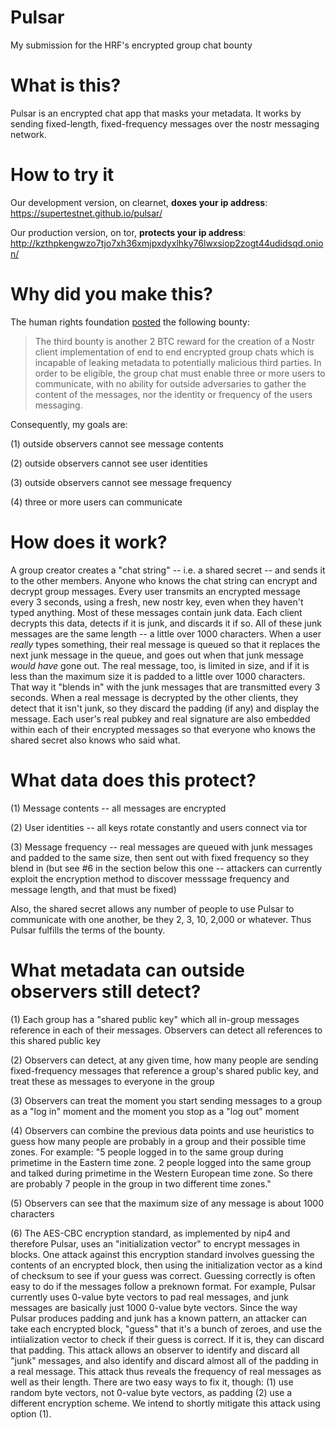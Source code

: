 # Pulsar
My submission for the HRF's encrypted group chat bounty

# What is this?
Pulsar is an encrypted chat app that masks your metadata. It works by sending fixed-length, fixed-frequency messages over the nostr messaging network.

# How to try it

Our development version, on clearnet, **doxes your ip address**: https://supertestnet.github.io/pulsar/

Our production version, on tor, **protects your ip address**: http://kzthpkengwzo7tjo7xh36xmjpxdyxlhky76lwxsiop2zogt44udidsqd.onion/

# Why did you make this?
The human rights foundation [posted](https://bitcoinmagazine.com/business/human-rights-foundation-announces-20-btc-bounty-challenge-for-bitcoin-development) the following bounty:

> The third bounty is another 2 BTC reward for the creation of a Nostr client implementation of end to end encrypted group chats which is incapable of leaking metadata to potentially malicious third parties. In order to be eligible, the group chat must enable three or more users to communicate, with no ability for outside adversaries to gather the content of the messages, nor the identity or frequency of the users messaging.

Consequently, my goals are:

(1) outside observers cannot see message contents

(2) outside observers cannot see user identities

(3) outside observers cannot see message frequency

(4) three or more users can communicate

# How does it work?
A group creator creates a "chat string" -- i.e. a shared secret -- and sends it to the other members. Anyone who knows the chat string can encrypt and decrypt group messages. Every user transmits an encrypted message every 3 seconds, using a fresh, new nostr key, even when they haven't typed anything. Most of these messages contain junk data. Each client decrypts this data, detects if it is junk, and discards it if so. All of these junk messages are the same length -- a little over 1000 characters. When a user *really* types something, their real message is queued so that it replaces the next junk message in the queue, and goes out when that junk message *would have* gone out. The real message, too, is limited in size, and if it is less than the maximum size it is padded to a little over 1000 characters. That way it "blends in" with the junk messages that are transmitted every 3 seconds. When a real message is decrypted by the other clients, they detect that it isn't junk, so they discard the padding (if any) and display the message. Each user's real pubkey and real signature are also embedded within each of their encrypted messages so that everyone who knows the shared secret also knows who said what.

# What data does this protect?
(1) Message contents -- all messages are encrypted

(2) User identities -- all keys rotate constantly and users connect via tor

(3) Message frequency -- real messages are queued with junk messages and padded to the same size, then sent out with fixed frequency so they blend in (but see #6 in the section below this one -- attackers can currently exploit the encryption method to discover messsage frequency and message length, and that must be fixed)

Also, the shared secret allows any number of people to use Pulsar to communicate with one another, be they 2, 3, 10, 2,000 or whatever. Thus Pulsar fulfills the terms of the bounty.

# What metadata can outside observers still detect?
(1) Each group has a "shared public key" which all in-group messages reference in each of their messages. Observers can detect all references to this shared public key

(2) Observers can detect, at any given time, how many people are sending fixed-frequency messages that reference a group's shared public key, and treat these as messages to everyone in the group

(3) Observers can treat the moment you start sending messages to a group as a "log in" moment and the moment you stop as a "log out" moment

(4) Observers can combine the previous data points and use heuristics to guess how many people are probably in a group and their possible time zones. For example: "5 people logged in to the same group during primetime in the Eastern time zone. 2 people logged into the same group and talked during primetime in the Western European time zone. So there are probably 7 people in the group in two different time zones."

(5) Observers can see that the maximum size of any message is about 1000 characters

(6) The AES-CBC encryption standard, as implemented by nip4 and therefore Pulsar, uses an "initialization vector" to encrypt messages in blocks. One attack against this encryption standard involves guessing the contents of an encrypted block, then using the initialization vector as a kind of checksum to see if your guess was correct. Guessing correctly is often easy to do if the messages follow a preknown format. For example, Pulsar currently uses 0-value byte vectors to pad real messages, and junk messages are basically just 1000 0-value byte vectors. Since the way Pulsar produces padding and junk has a known pattern, an attacker can take each encrypted block, "guess" that it's a bunch of zeroes, and use the intiialization vector to check if their guess is correct. If it is, they can discard that padding. This attack allows an observer to identify and discard all "junk" messages, and also identify and discard almost all of the padding in a real message. This attack thus reveals the frequency of real messages as well as their length. There are two easy ways to fix it, though: (1) use random byte vectors, not 0-value byte vectors, as padding (2) use a different encryption scheme. We intend to shortly mitigate this attack using option (1).
